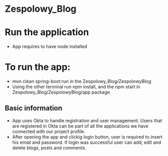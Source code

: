 # Zespolowy_Blog

# Run the application
- App requires to have node installed
# To run the app:
- mvn clean spring-boot:run in the Zespolowy_Blog/ZespolowyBlog 
- Using the other terminal run npm install, and the npm start in Zespolowy_Blog/ZespolowyBlog/app package

## Basic information
- App uses Okta to handle registration and user management. Users that are registered in Okta can be part of all the applications we have connected with our project profile.
- After opening the app and clickig login button, user is required to insert his email and password. If login was successful user can add, edit and delete blogs, posts and comments.
